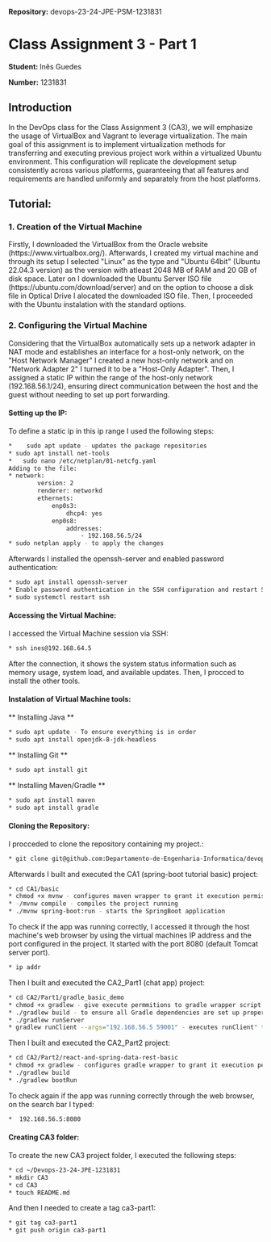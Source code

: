 

<strong>Repository:</strong> devops-23-24-JPE-PSM-1231831
 <p></p>

# Class Assignment 3 - Part 1

<p></p>

<strong>Student: </strong>
Inês Guedes
 <p></p>

<strong>Number:</strong>
1231831
<p></p>

<p>
</p>
<p></p>

## Introduction
In the DevOps class for the Class Assignment 3 (CA3), we will emphasize the usage of VirtualBox and Vagrant to leverage virtualization.
The main goal of this assignment is to implement virtualization methods for transferring and executing previous project work within a virtualized Ubuntu environment. This configuration will replicate the development setup consistently across various platforms, guaranteeing that all features and requirements are handled uniformly and separately from the host platforms.

<p></p>

## Tutorial: 
<p></p>
<p></p>

### 1. Creation of the Virtual Machine

<p></p>
Firstly, I downloaded the VirtualBox from the Oracle website (https://www.virtualbox.org/). Afterwards, I created my virtual machine and through its setup I selected "Linux" as the type and "Ubuntu 64bit" (Ubuntu 22.04.3 version) as the version with atleast 2048 MB of RAM and 20 GB of disk space. Later on I downloaded the Ubuntu Server ISO file (https://ubuntu.com/download/server) and on the option to choose a disk file in Optical Drive I alocated the downloaded ISO file. Then, I proceeded with the Ubuntu instalation with the standard options.

<p></p>
<p></p>

### 2. Configuring the Virtual Machine
<p></p>
Considering that the VirtualBox automatically sets up a network adapter in NAT mode and establishes an interface for a host-only network, on the "Host Network Manager" I created a new host-only network and on "Network Adapter 2" I turned it to be a "Host-Only Adapter". Then, I assigned a static IP within the range of the host-only network (192.168.56.1/24), ensuring direct communication between the host and the guest without needing to set up port forwarding.

<p></p>
<p></p>

#### Setting up the IP:

<p></p>
To define a static ip in this ip range I used the following steps: <p></p>

```bash
*	 sudo apt update - updates the package repositories
* sudo apt install net-tools
*	sudo nano /etc/netplan/01-netcfg.yaml
Adding to the file:
* network:
        version: 2
        renderer: networkd
        ethernets:
            enp0s3:
                dhcp4: yes
            enp0s8:
                addresses:
                    - 192.168.56.5/24
* sudo netplan apply - to apply the changes
```

<p></p>
<p></p>
Afterwards I installed the openssh-server and enabled password authentication:  <p></p>

```bash
* sudo apt install openssh-server
* Enable password authentication in the SSH configuration and restart SSH service
* sudo systemctl restart ssh
```

<p></p>


#### Accessing the Virtual Machine:
<p></p>
I accessed the Virtual Machine session via SSH: <p></p>

```bash
* ssh ines@192.168.64.5
```
 <p></p>
After the connection, it shows the system status information such as memory usage, system load, and available updates. Then, I procced to install the other tools.
 <p></p>
 <p></p>

#### Instalation of Virtual Machine tools:

<p></p>
** Installing Java **
<p></p>

```bash
* sudo apt update - To ensure everything is in order
* sudo apt install openjdk-8-jdk-headless
```
<p></p>
** Installing Git **
<p></p>

```bash
* sudo apt install git 
```
<p></p>

** Installing Maven/Gradle **
<p></p>

```bash
* sudo apt install maven
* sudo apt install gradle
```
<p></p>
<p></p>

#### Cloning the Repository:
<p></p>
I procceded to clone the repository containing my project.: <p></p>

```bash
* git clone git@github.com:Departamento-de-Engenharia-Informatica/devops-23-24-JPE-1231831.git
```
<p></p>
<p></p>
Afterwards I built and executed the CA1 (spring-boot tutorial basic) project: <p></p>

```bash
* cd CA1/basic
* chmod +x mvnw - configures maven wrapper to grant it execution permissions
* -/mvnw compile - compiles the project running
* ./mvnw spring-boot:run - starts the SpringBoot application
```
<p></p>
<p></p>
To check if the app was running correctly, I accessed it through the host machine's web browser by using the virtual machines IP address and the port configured in the project. 
It started with the port 8080 (default Tomcat server port).<p></p>

```bash
* ip addr
```
<p></p>
<p></p>
Then I built and executed the CA2_Part1 (chat app) project: <p></p>

```bash
* cd CA2/Part1/gradle_basic_demo
* chmod +x gradlew - give execute permmitions to gradle wrapper script
* ./gradlew build - to ensure all Gradle dependencies are set up properly
* ./gradlew runServer
* gradlew runClient --args="192.168.56.5 59001" - executes runClient" task with the port 59001
  ```
<p></p>
<p></p>
Then I built and executed the CA2_Part2 project: <p></p>
   
```bash
* cd CA2/Part2/react-and-spring-data-rest-basic
* chmod +x gradlew - configures gradle wrapper to grant it execution permissions
* ./gradlew build
* ./gradlew bootRun
```
<p></p>
<p></p>
To check again if the app was running correctly through the web browser, on the search bar I typed: <p></p>

```bash
*  192.168.56.5:8080
```
<p></p>
<p></p>

#### Creating CA3 folder:
<p></p>
To create the new CA3 project folder, I executed the following steps: <p></p>

```bash
* cd ~/Devops-23-24-JPE-1231831
* mkdir CA3
* cd CA3
* touch README.md
```
<p></p>
And then I needed to create a tag ca3-part1: <p></p>

```bash
* git tag ca3-part1
* git push origin ca3-part1
```
 
 <p></p>
  <p></p>
   <p></p>
    <p></p>
    
